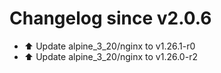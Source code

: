 # Changelog since v2.0.6
- ⬆️ Update alpine_3_20/nginx to v1.26.1-r0 
- ⬆️ Update alpine_3_20/nginx to v1.26.0-r2 
